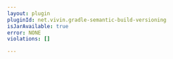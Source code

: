 ```yaml
---
layout: plugin
pluginId: net.vivin.gradle-semantic-build-versioning
isJarAvailable: true
error: NONE
violations: []

---
```


